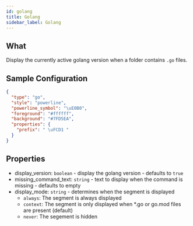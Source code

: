 ```yaml
---
id: golang
title: Golang
sidebar_label: Golang
---
```


## What

Display the currently active golang version when a folder contains `.go` files.

## Sample Configuration

```json
{
  "type": "go",
  "style": "powerline",
  "powerline_symbol": "\uE0B0",
  "foreground": "#ffffff",
  "background": "#7FD5EA",
  "properties": {
    "prefix": " \uFCD1 "
  }
}
```

## Properties

- display_version: `boolean` - display the golang version - defaults to `true`
- missing_command_text: `string` - text to display when the command is missing - defaults to empty
- display_mode: `string` - determines when the segment is displayed
  - `always`: The segment is always displayed
  - `context`: The segment is only displayed when *.go or go.mod files are present (default)
  - `never`: The segement is hidden
